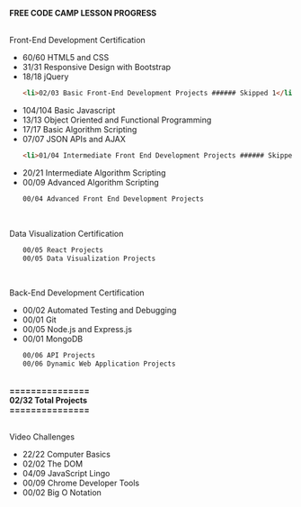 <strong>FREE CODE CAMP LESSON PROGRESS</strong><br>
<br>

Front-End Development Certification<br>
<ul>
  <li>60/60 HTML5 and CSS</li>
  <li>31/31 Responsive Design with Bootstrap</li>
  <li>18/18 jQuery</li>

  ```html
  <li>02/03 Basic Front-End Development Projects ###### Skipped 1</li>
  ```

  <li>104/104 Basic Javascript</li>
  <li>13/13 Object Oriented and Functional Programming</li>
  <li>17/17 Basic Algorithm Scripting</li>
  <li>07/07 JSON APIs and AJAX</li>

  ```html
  <li>01/04 Intermediate Front End Development Projects ###### Skipped 3</li>
  ```

  <li>20/21 Intermediate Algorithm Scripting</li>
  <li>00/09 Advanced Algorithm Scripting</li>

  ```html
  00/04 Advanced Front End Development Projects
  ```

</ul>
<br>

Data Visualization Certification<br>
<ul>

  ```html
  00/05 React Projects
  00/05 Data Visualization Projects
  ```

</ul>
<br>

Back-End Development Certification<br>
<ul>
  <li>00/02 Automated Testing and Debugging</li>
  <li>00/01 Git</li>
  <li>00/05 Node.js and Express.js</li>
  <li>00/01 MongoDB</li>

  ```html
  00/06 API Projects
  00/06 Dynamic Web Application Projects
  ```

</ul>
<br>

<strong>
===============<br>
02/32 Total Projects<br>
===============<br>
</strong>
<br>

Video Challenges<br>
<ul>
  <li>22/22 Computer Basics</li>
  <li>02/02 The DOM</li>
  <li>04/09 JavaScript Lingo</li>
  <li>00/09 Chrome Developer Tools</li>
  <li>00/02 Big O Notation</li>
</ul>
<br>